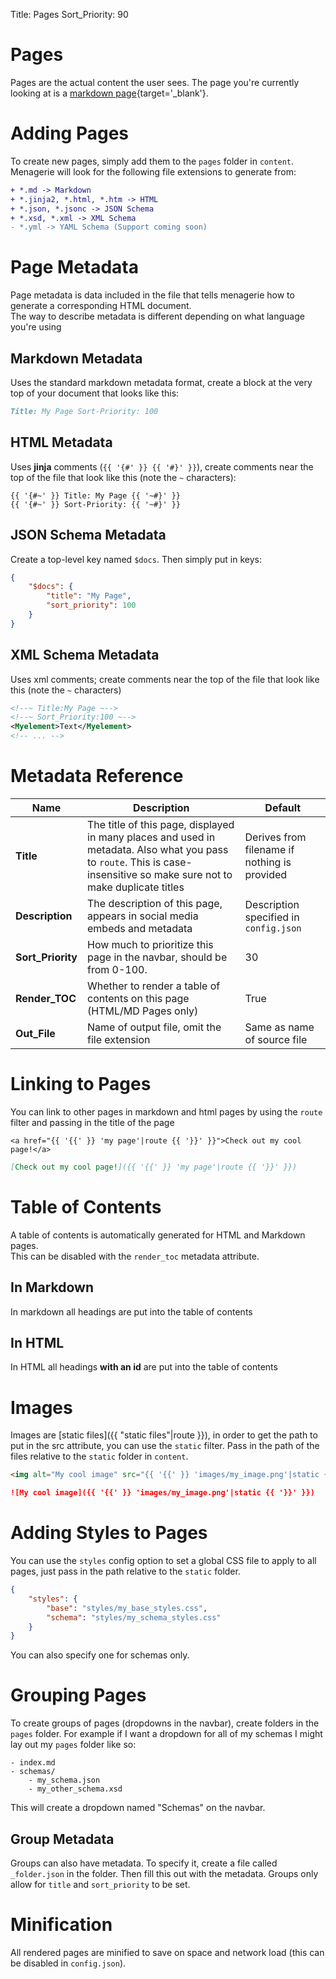 Title: Pages
Sort_Priority: 90

# Pages

Pages are the actual content the user sees. The page you're currently looking at is
a [markdown page](https://github.com/Bwc9876/menagerie/blob/master/docs/content/pages/pages.md){target='_blank'}.

# Adding Pages

To create new pages, simply add them to the `pages` folder in `content`.  
Menagerie will look for the following file extensions to generate from:

```diff
+ *.md -> Markdown
+ *.jinja2, *.html, *.htm -> HTML
+ *.json, *.jsonc -> JSON Schema
+ *.xsd, *.xml -> XML Schema
- *.yml -> YAML Schema (Support coming soon)
```

# Page Metadata

Page metadata is data included in the file that tells menagerie how to generate a corresponding HTML document.  
The way to describe metadata is different depending on what language you're using

## Markdown Metadata

Uses the standard markdown metadata format, create a block at the very top of your document that looks like this:

```md
Title: My Page Sort-Priority: 100
```

## HTML Metadata

Uses **jinja** comments (`{{ '{#' }} {{ '#}' }}`), create comments near the top of the file that look like this (note
the `~` characters):

```jinja2
{{ '{#~' }} Title: My Page {{ '~#}' }}
{{ '{#~' }} Sort-Priority: {{ '~#}' }}
```

## JSON Schema Metadata

Create a top-level key named `$docs`. Then simply put in keys:

```json
{
    "$docs": {
        "title": "My Page",
        "sort_priority": 100
    }
}
```

## XML Schema Metadata

Uses xml comments; create comments near the top of the file that look like this (note the `~` characters)

```xml
<!--~ Title:My Page ~-->
<!--~ Sort_Priority:100 ~-->
<Myelement>Text</Myelement>
<!-- ... -->
```

# Metadata Reference

| **Name**          | **Description**                                                                                                                                                           | **Default**                                  |
|-------------------|---------------------------------------------------------------------------------------------------------------------------------------------------------------------------|----------------------------------------------|
| **Title**         | The title of this page, displayed in many places and used in metadata. Also what you pass to `route`.  This is case-insensitive so make sure not to make duplicate titles | Derives from filename if nothing is provided |
| **Description**   | The description of this page, appears in social media embeds and metadata                                                                                                 | Description specified in `config.json`       |
| **Sort_Priority** | How much to prioritize this page in the navbar, should be from 0-100.                                                                                                     | 30                                           |
| **Render_TOC**    | Whether to render a table of contents on this page (HTML/MD Pages only)                                                                                                   | True                                         |
| **Out_File**      | Name of output file, omit the file extension                                                                                                                              | Same as name of source file                  |

# Linking to Pages

You can link to other pages in markdown and html pages by using the `route` filter and passing in the title of the page

```jinja2
<a href="{{ '{{' }} 'my page'|route {{ '}}' }}">Check out my cool page!</a>
```

```md
[Check out my cool page!]({{ '{{' }} 'my page'|route {{ '}}' }})
```

# Table of Contents

A table of contents is automatically generated for HTML and Markdown pages.  
This can be disabled with the `render_toc` metadata attribute.

## In Markdown

In markdown all headings are put into the table of contents

## In HTML

In HTML all headings **with an id** are put into the table of contents

# Images

Images are [static files]({{ "static files"|route }}), in order to get the path to put in the src attribute, you can use
the `static` filter. Pass in the path of the files relative to the `static` folder in `content`.

```html
<img alt="My cool image" src="{{ '{{' }} 'images/my_image.png'|static {{ '}}' }}"/>
```

```md
![My cool image]({{ '{{' }} 'images/my_image.png'|static {{ '}}' }})
```

# Adding Styles to Pages

You can use the `styles` config option to set a global CSS file to apply to all pages, just pass in the path relative to
the `static` folder.

```json
{
    "styles": {
        "base": "styles/my_base_styles.css",
        "schema": "styles/my_schema_styles.css"
    }
}
```

You can also specify one for schemas only.

# Grouping Pages

To create groups of pages (dropdowns in the navbar), create folders in the `pages` folder. For example if I want a
dropdown for all of my schemas I might lay out my `pages` folder like so:

```file
- index.md
- schemas/
    - my_schema.json
    - my_other_schema.xsd
```

This will create a dropdown named "Schemas" on the navbar.

## Group Metadata

Groups can also have metadata. To specify it, create a file called `_folder.json` in the folder. Then fill this out with
the metadata. Groups only allow for `title` and `sort_priority` to be set.

# Minification

All rendered pages are minified to save on space and network load (this can be disabled in `config.json`).
